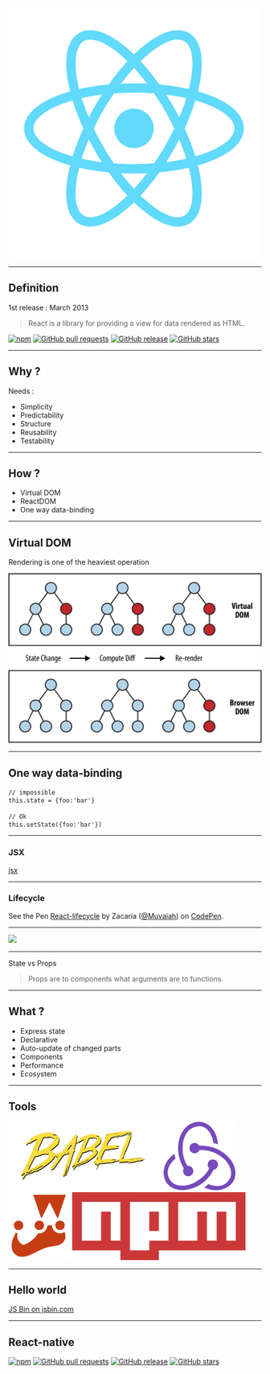 <img src="assets/imgs/react-logo.png" width="500px">

---

## Definition

1st release : March 2013

> React is a library for providing a view for data rendered as HTML.

[![npm](https://img.shields.io/npm/dm/react.svg)](https://www.npmjs.org/package/react)
[![GitHub pull requests](https://img.shields.io/github/issues-pr/facebook/react.svg)](https://github.com/facebook/react/pulls)
[![GitHub release](https://img.shields.io/github/release/facebook/react.svg)](https://github.com/facebook/react)
[![GitHub stars](https://img.shields.io/github/stars/facebook/react.svg?style=social&label=Star)](https://github.com/facebook/react)

---


## Why ?

Needs :

* Simplicity
* Predictability
* Structure
* Reusability
* Testability

---

## How ?

* Virtual DOM
* ReactDOM
* One way data-binding

----

## Virtual DOM

Rendering is one of the heaviest operation

![](docs/assets/imgs/virtual_dom_diff.png)

----

## One way data-binding

```
// impossible
this.state = {foo:'bar'}

// Ok
this.setState({foo:'bar'})
```

---

### JSX

[jsx](http://buildwithreact.com/tutorial/jsx)

---

### Lifecycle

<p data-height="265" data-theme-id="0" data-slug-hash="qREoaO" data-default-tab="result" data-user="Muvaiah" data-embed-version="2" data-pen-title="React-lifecycle" data-preview="true" class="codepen">See the Pen <a href="http://codepen.io/Muvaiah/pen/qREoaO/">React-lifecycle</a> by Zacaria (<a href="http://codepen.io/Muvaiah">@Muvaiah</a>) on <a href="http://codepen.io">CodePen</a>.</p>
<script async src="https://production-assets.codepen.io/assets/embed/ei.js"></script>

----

<img src="https://cdn-images-1.medium.com/max/1600/0*VoYsN6eq7I_wjVV5.png" width="650px">

---

State vs Props

> Props are to components what arguments are to functions.

---

## What ?

* Express state
* Declarative
* Auto-update of changed parts
* Components
* Performance
* Ecosystem

---

## Tools

<img src="assets/imgs/babel-logo.png" width="300px">
<img src="assets/imgs/redux-logo.png" width="150px">
<img src="assets/imgs/jest-logo.png" width="123px">
<img src="assets/imgs/npm-logo.png" width="345px">

---

## Hello world

<a class="jsbin-embed" href="http://jsbin.com/nirozayefe/embed?js,console">JS Bin on jsbin.com</a><script src="http://static.jsbin.com/js/embed.min.js?3.40.2"></script>

---

## React-native

[![npm](https://img.shields.io/npm/dm/react-native.svg)](https://www.npmjs.org/package/react-native)
[![GitHub pull requests](https://img.shields.io/github/issues-pr/facebook/react-native.svg)](https://github.com/facebook/react-native/pulls)
[![GitHub release](https://img.shields.io/github/release/facebook/react-native.svg)](https://github.com/facebook/react-native)
[![GitHub stars](https://img.shields.io/github/stars/facebook/react-native.svg?style=social&label=Star)](https://github.com/facebook/react-native)
